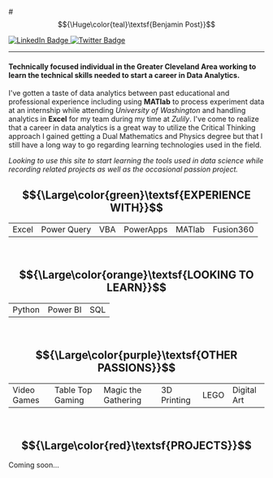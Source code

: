
 #$${\Huge\color{teal}\textsf{Benjamin Post}}$$



<div id="badges">
  <a href="https://www.linkedin.com/in/postbenjamind/">
    <img src="https://img.shields.io/badge/LinkedIn-blue?style=for-the-badge&logo=linkedin&logoColor=white" alt="LinkedIn Badge"/>
  </a>
  <a href="https://twitter.com/WeirdIce">
    <img src="https://img.shields.io/badge/Twitter-blue?style=for-the-badge&logo=twitter&logoColor=white" alt="Twitter Badge"/>
  </a>
</div>

---


#### Technically focused individual in the Greater Cleveland Area working to learn the technical skills needed to start a career in Data Analytics.

I've gotten a taste of data analytics between past educational and professional experience including using **MATlab** to process experiment data at an internship while attending *University of Washington* and handling analytics in **Excel** for my team during my time at *Zulily*. I've come to realize that a career in data analytics is a great way to utilize the Critical Thinking approach I gained getting a Dual Mathematics and Physics degree but that I still have a long way to go regarding learning technologies used in the field.

*Looking to use this site to start learning the tools used in data science while recording related projects as well as the occasional passion project.*
<br>

## $${\Large\color{green}\textsf{EXPERIENCE WITH}}$$



<table>
    <tr>
        <td> Excel </td>
        <td> Power Query </td>
        <td> VBA </td>
        <td> PowerApps </td>
        <td> MATlab </td>
        <td> Fusion360 </td>
    </tr>
</table>
<br>

## $${\Large\color{orange}\textsf{LOOKING TO LEARN}}$$


<table>
    <tr>
        <td> Python </td>
        <td> Power BI </td>
        <td> SQL </td>
    </tr>
</table>
<br>

## $${\Large\color{purple}\textsf{OTHER PASSIONS}}$$


<table>
    <tr>
        <td> Video Games </td>
        <td> Table Top Gaming </td>
        <td> Magic the Gathering </td>
        <td> 3D Printing </td>
        <td> LEGO </td>
        <td> Digital Art </td>
    </tr>
</table>
<br>

## $${\Large\color{red}\textsf{PROJECTS}}$$

Coming soon...


<!--
**weirdice/weirdice** is a ✨ _special_ ✨ repository because its `README.md` (this file) appears on your GitHub profile.

Here are some ideas to get you started:

- 🔭 I’m currently working on ...
- 🌱 I’m currently learning ...
- 👯 I’m looking to collaborate on ...
- 🤔 I’m looking for help with ...
- 💬 Ask me about ...
- 📫 How to reach me: ...
- 😄 Pronouns: ...
- ⚡ Fun fact: ...

FORMATING NOTES

Headings:
# LARGEST
## MEDIUM
### SMALL

Styling
**Bold**    __Bold__
*Italic*    _Italic_
**Bold with nested _Italic_**
***Bold & Italic*** ___Bold & Italic___
~~Strikethrough~~
<sub>Subscript</sub>
<sup>Superscript</sup>

> Format as a quote

>[!NOTE]
>This adds a note section. Keywords TIP, IMPORTANT, WARNING, and CAUTION can also be used

Use 'this format' to embed code in text
Use
'''
This format
To have a coding section
'''

Colors can be referenced with hex '#ffffff'

Links can be added using [Text to Show](URL)

Images can be added via links ![Alt Text](Image URL)

Relative links can also be used /subfolder/file.png

Task lists
- [x] This is done
- [ ] This needs to be done

:EMOJICODE:

Here is a footnote[^1]
[^1]: This is the reference
-->

